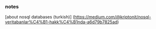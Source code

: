 ### notes

[about nosql databases (turkish)] (https://medium.com/@kriptonit/nosql-veritabanlar%C4%B1-hakk%C4%B1nda-a6d79b7825ad)
